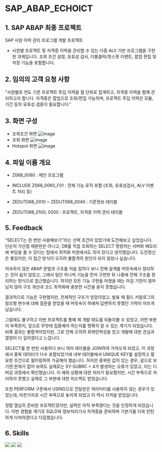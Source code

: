# SAP_ABAP_ECHOICT
## 1. SAP ABAP 최종 프로젝트
SAP 사원 이력 관리 프로그램 개발 프로젝트
- 사원별 프로젝트 및 자격증 이력을 관리할 수 있는 다중 ALV 기반 프로그램을 구현한 과제입니다. 조회 조건 설정, 유효성 검사, 더블클릭/핫스팟 이벤트, 팝업 편집 및 저장 기능을 포함합니다.

## 2. 임의의 고객 요청 사항
"사원별로 연도 기준 프로젝트 투입 이력을 월 단위로 집계하고, 자격증 이력을 함께 관리하고자 합니다. 자격증은 팝업으로 조회/편집 가능하며, 프로젝트 투입 이력은 모듈, 기간 등의 유효성 검증이 필요합니다."

## 3. 화면 구성
- 조회조건 화면
![image](https://github.com/user-attachments/assets/1e7a7fda-f623-4145-a464-2784d3edd9d7)
- 조회 화면
![image](https://github.com/user-attachments/assets/e03939f3-659b-4bf2-acae-e61f7ff8005c)
- Hotspot 화면
![image](https://github.com/user-attachments/assets/a4ba5a84-c64c-4c70-afc4-afbd49dde450)

## 4. 파일 이름 개요
- Z068_0060 : 메인 프로그램

- INCLUDE Z068_0060_F01 : 전체 기능 로직 포함 (조회, 유효성검사, ALV 이벤트 처리 등)

- ZEDUT068_0010 ~ ZEDUT068_0040 : 기준정보 테이블

- ZEDUT068_0100, 0200 : 프로젝트, 자격증 이력 관리 테이블

## 5. Feedback
"SELECT는 한 번만 사용해보기"라는 선택 조건이 있었기에 도전해보고 싶었습니다. 단순히 가산점 때문만은 아니고, DB를 직접 조회하는 SELECT 명령어는 서버와 메모리에 부담을 줄 수 있다는 점에서 최적화 차원에서도 의미 있다고 생각했습니다.
도전정신은 좋았지만, 이 접근 방식이 오히려 불합격의 원인이 되지 않았나 싶습니다.

익숙하지 않은 ABAP 문법과 구조를 처음 접하다 보니 전체 설계를 머릿속에서 정리하는 것이 쉽지 않았고, 그래서 일단 하나씩 기능을 먼저 구현한 뒤 나중에 전체 구조를 정리하는 방식으로 접근했습니다. 하지만 모든 기능 구현을 마쳤을 때는 마감 기한이 얼마 남지 않아 구조 개선과 코드 최적화에 충분한 시간을 쏟지 못했습니다.

결과적으로 기능은 구현했지만, 전체적인 구조가 엉망이었고, 발표 때 필드 카탈로그의 참조형 변수에 대해 질문을 받았을 때 머릿속이 하얘져 답변하지 못했던 기억이 아프게 남습니다.

그럼에도 불구하고 이번 프로젝트를 통해 제 개발 태도를 되돌아볼 수 있었고, 어떤 부분이 부족한지, 앞으로 무엇에 집중해야 하는지를 명확히 알 수 있는 계기가 되었습니다. 비록 결과는 불합격이었지만, 그로 인해 오히려 회복탄력성을 얻고 개발에 대한 관심과 열정이 더 깊어졌다고 느낍니다.

SELECT를 한 번만 사용하다 보니 여러 테이블을 JOIN하여 가져오게 되었고, 이 과정에서 중복 데이터가 다수 포함되었기에 내부 테이블에서 UNIQUE KEY를 설정하고 필요한 조건으로 필터링하여 가공해야 했습니다. 하지만 중복된 값이 있는 경우, 겉으로 보기엔 문제가 없어 보여도 실제로는 SY-SUBRC = 4가 발생하는 오류가 있었고, 이는 디버깅 과정에서 확인했습니다. 이 예외 상황에 대한 처리가 필요했지만, 시간 부족으로 처리하지 못했고 실제로 그 부분에 대한 피드백도 받았습니다.

또한 PERFORM 구문에서 USING으로 전달받은 파라미터를 사용하지 않는 경우가 있었는데, 마찬가지로 시간 부족으로 놓치게 되었고 이 역시 지적을 받았습니다.

정말 열심히 준비한 프로젝트였지만, 실력은 아직 부족했다는 것을 인정하게 되었습니다. 이번 경험을 계기로 SQLD와 정보처리기사 자격증을 준비하며 기본기를 더욱 탄탄하게 다져야겠다고 다짐했습니다.

## 6. Skills
<img src="https://img.shields.io/badge/ABAP-0FAAFF?style=for-the-badge&logo=sap&logoColor=white"> <img src="https://img.shields.io/badge/SAP GUI-0FAAFF?style=for-the-badge&logo=sap&logoColor=white"> <img src="https://img.shields.io/badge/ALV GRID-0FAAFF?style=for-the-badge">
